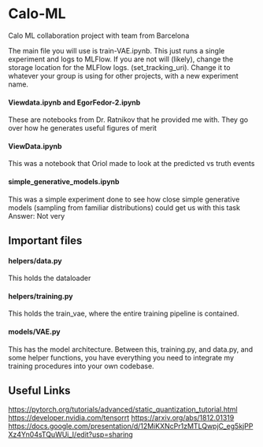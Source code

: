 # Calo-ML
Calo ML collaboration project with team from Barcelona 

The main file you will use is train-VAE.ipynb. This just runs a single experiment and logs to MLFlow. If you are not will (likely), change the storage location for the MLFlow logs. (set_tracking_uri). Change it to whatever your group is using for other projects, with a new experiment name.


#### Viewdata.ipynb and EgorFedor-2.ipynb
These are notebooks from Dr. Ratnikov that he provided me with. They go over how he generates useful figures of merit

#### ViewData.ipynb
This was a notebook that Oriol made to look at the predicted vs truth events

#### simple_generative_models.ipynb
This was a simple experiment done to see how close simple generative models (sampling from familiar distributions) could get us with this task
Answer: Not very 

## Important files

#### helpers/data.py
This holds the dataloader

#### helpers/training.py
This holds the train_vae, where the entire training pipeline is contained. 

#### models/VAE.py
This has the model architecture. Between this, training.py, and data.py, and some helper functions, you have everything you need to integrate my training procedures into your own codebase.

## Useful Links
https://pytorch.org/tutorials/advanced/static_quantization_tutorial.html
https://developer.nvidia.com/tensorrt
https://arxiv.org/abs/1812.01319
https://docs.google.com/presentation/d/12MiKXNcPr1zMTLQwpjC_eg5kjPPXz4Yn04sTQuWUi_I/edit?usp=sharing